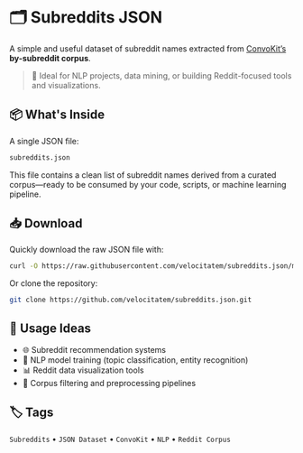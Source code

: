 # 🗂️ Subreddits JSON

A simple and useful dataset of subreddit names extracted from [ConvoKit’s](https://convokit.cornell.edu/documentation/) **by-subreddit corpus**.

> 📘 Ideal for NLP projects, data mining, or building Reddit-focused tools and visualizations.

## 📦 What's Inside

A single JSON file:

```bash
subreddits.json
```

This file contains a clean list of subreddit names derived from a curated corpus—ready to be consumed by your code, scripts, or machine learning pipeline.


## 📥 Download

Quickly download the raw JSON file with:

```bash
curl -O https://raw.githubusercontent.com/velocitatem/subreddits.json/main/subreddits.json
```

Or clone the repository:

```bash
git clone https://github.com/velocitatem/subreddits.json.git
```


## 🔧 Usage Ideas

* 🌐 Subreddit recommendation systems
* 🧠 NLP model training (topic classification, entity recognition)
* 📊 Reddit data visualization tools
* 🧹 Corpus filtering and preprocessing pipelines


## 🏷 Tags

`Subreddits` • `JSON Dataset` • `ConvoKit` • `NLP` • `Reddit Corpus`
